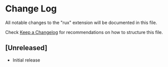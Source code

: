 # Change Log

All notable changes to the "rux" extension will be documented in this file.

Check [Keep a Changelog](http://keepachangelog.com/) for recommendations on how to structure this file.

## [Unreleased]

- Initial release